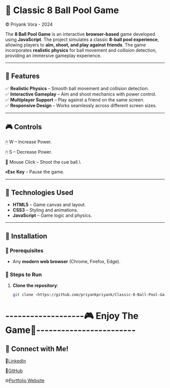 # 🎱 Classic 8 Ball Pool Game  
&copy; Priyank Vora - 2024

The **8 Ball Pool Game** is an interactive **browser-based** game developed using **JavaScript**. The project simulates a classic **8-ball pool experience**, allowing players to **aim, shoot, and play against friends**. The game incorporates **realistic physics** for ball movement and collision detection, providing an immersive gameplay experience.  

---

## 🌟 Features  
✅ **Realistic Physics** – Smooth ball movement and collision detection.  
✅ **Interactive Gameplay** – Aim and shoot mechanics with power control.  
✅ **Multiplayer Support** – Play against a friend on the same screen.  
✅ **Responsive Design** – Works seamlessly across different screen sizes.  

---

## 🎮 Controls

🖱 W – Increase Power.

🖱 S – Decrease Power.

🎯 Mouse Click – Shoot the cue ball.\

⏸**Esc Key** – Pause the game.

---

## 🔧 Technologies Used  
- **HTML5** – Game canvas and layout.  
- **CSS3** – Styling and animations.  
- **JavaScript** – Game logic and physics.  

---

## 🚀 Installation  

### 🔹 Prerequisites  
- Any **modern web browser** (Chrome, Firefox, Edge).  

### 🔹 Steps to Run  
1. **Clone the repository**:  
   ```bash
   git clone <https://github.com/priyankpriyank/Classic-8-Ball-Pool-Game>


#  -------------------🎮 **Enjoy The Game**🔹------------------------

## 🔗 Connect with Me!
💼[LinkedIn](https://www.linkedin.com/in/priyankpvora/)

🌟[GitHub](https://github.com/priyankpriyank)

🌐[Portfolio Website](https://priyank-vora.netlify.app/)

